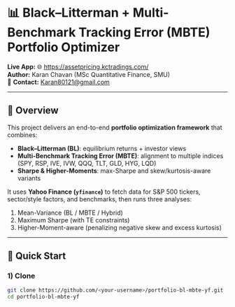 # 📊 Black–Litterman + Multi-Benchmark Tracking Error (MBTE) Portfolio Optimizer

**Live App:** 🌐 https://assetpricing.kctradings.com/  
**Author:** Karan Chavan (MSc Quantitative Finance, SMU)  
📧 **Contact:** [Karan80121@gmail.com](mailto:Karan80121@gmail.com)

---

## 🧭 Overview

This project delivers an end-to-end **portfolio optimization framework** that combines:

- **Black–Litterman (BL)**: equilibrium returns + investor views  
- **Multi-Benchmark Tracking Error (MBTE)**: alignment to multiple indices (SPY, RSP, IVE, IVW, QQQ, TLT, GLD, HYG, LQD)  
- **Sharpe & Higher-Moments**: max-Sharpe and skew/kurtosis-aware variants

It uses **Yahoo Finance (`yfinance`)** to fetch data for S&P 500 tickers, sector/style factors, and benchmarks, then runs three analyses:
1) Mean-Variance (BL / MBTE / Hybrid)  
2) Maximum Sharpe (with TE constraints)  
3) Higher-Moment-aware (penalizing negative skew and excess kurtosis)

---

## 🚀 Quick Start

### 1) Clone
```bash
git clone https://github.com/<your-username>/portfolio-bl-mbte-yf.git
cd portfolio-bl-mbte-yf

